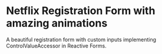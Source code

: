 # Netflix Registration Form with amazing animations
A beautiful registration form with custom inputs implementing ControlValueAccessor in Reactive Forms.
